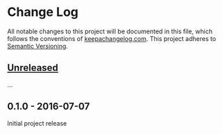 Change Log
==========

All notable changes to this project will be documented in this file, which
follows the conventions of [keepachangelog.com](http://keepachangelog.com/).
This project adheres to [Semantic Versioning](http://semver.org/).

## [Unreleased]

...

## 0.1.0 - 2016-07-07

Initial project release

[Unreleased]: https://github.com/amperity/lein-monolith/compare/0.1.0...HEAD
